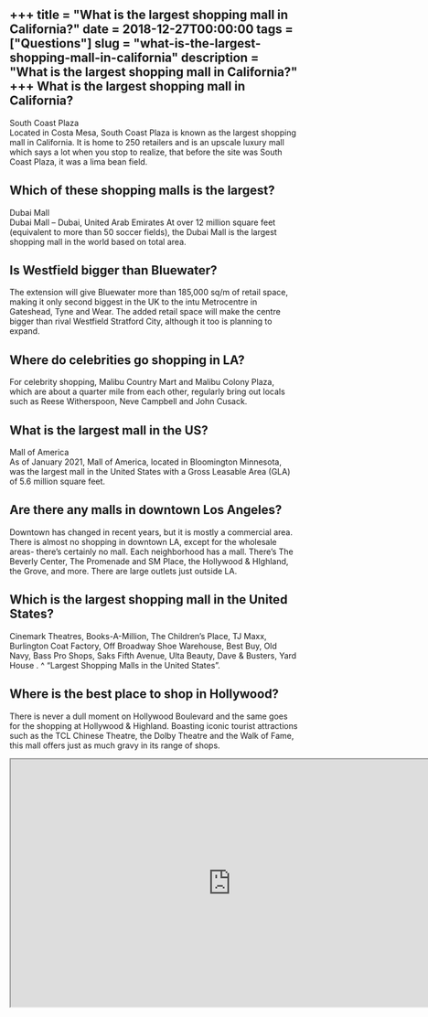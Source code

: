 +++
title = "What is the largest shopping mall in California?"
date = 2018-12-27T00:00:00
tags = ["Questions"]
slug = "what-is-the-largest-shopping-mall-in-california"
description = "What is the largest shopping mall in California?"
+++
What is the largest shopping mall in California?
------------------------------------------------

South Coast Plaza  
Located in Costa Mesa, South Coast Plaza is known as the largest shopping mall in California. It is home to 250 retailers and is an upscale luxury mall which says a lot when you stop to realize, that before the site was South Coast Plaza, it was a lima bean field.

Which of these shopping malls is the largest?
---------------------------------------------

Dubai Mall  
Dubai Mall – Dubai, United Arab Emirates At over 12 million square feet (equivalent to more than 50 soccer fields), the Dubai Mall is the largest shopping mall in the world based on total area.

Is Westfield bigger than Bluewater?
-----------------------------------

The extension will give Bluewater more than 185,000 sq/m of retail space, making it only second biggest in the UK to the intu Metrocentre in Gateshead, Tyne and Wear. The added retail space will make the centre bigger than rival Westfield Stratford City, although it too is planning to expand.

Where do celebrities go shopping in LA?
---------------------------------------

For celebrity shopping, Malibu Country Mart and Malibu Colony Plaza, which are about a quarter mile from each other, regularly bring out locals such as Reese Witherspoon, Neve Campbell and John Cusack.

What is the largest mall in the US?
-----------------------------------

Mall of America  
As of January 2021, Mall of America, located in Bloomington Minnesota, was the largest mall in the United States with a Gross Leasable Area (GLA) of 5.6 million square feet.

Are there any malls in downtown Los Angeles?
--------------------------------------------

Downtown has changed in recent years, but it is mostly a commercial area. There is almost no shopping in downtown LA, except for the wholesale areas- there’s certainly no mall. Each neighborhood has a mall. There’s The Beverly Center, The Promenade and SM Place, the Hollywood &amp; HIghland, the Grove, and more. There are large outlets just outside LA.

Which is the largest shopping mall in the United States?
--------------------------------------------------------

Cinemark Theatres, Books-A-Million, The Children’s Place, TJ Maxx, Burlington Coat Factory, Off Broadway Shoe Warehouse, Best Buy, Old Navy, Bass Pro Shops, Saks Fifth Avenue, Ulta Beauty, Dave &amp; Busters, Yard House . ^ “Largest Shopping Malls in the United States”.

Where is the best place to shop in Hollywood?
---------------------------------------------

There is never a dull moment on Hollywood Boulevard and the same goes for the shopping at Hollywood &amp; Highland. Boasting iconic tourist attractions such as the TCL Chinese Theatre, the Dolby Theatre and the Walk of Fame, this mall offers just as much gravy in its range of shops.

<iframe allow="accelerometer; autoplay; clipboard-write; encrypted-media; gyroscope; picture-in-picture" allowfullscreen="" class="__youtube_prefs__  epyt-is-override  no-lazyload" data-no-lazy="1" data-origheight="433" data-origwidth="770" data-skipgform_ajax_framebjll="" height="433" id="_ytid_53521" loading="lazy" src="https://www.youtube.com/embed/-geCVykn8js?enablejsapi=1&autoplay=0&cc_load_policy=0&cc_lang_pref=&iv_load_policy=1&loop=0&modestbranding=0&rel=1&fs=1&playsinline=0&autohide=2&theme=dark&color=red&controls=1&" title="YouTube player" width="770"></iframe>